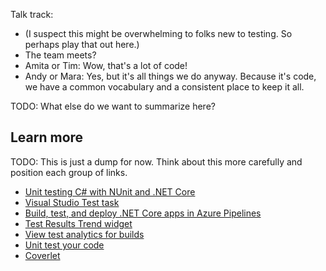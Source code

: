 Talk track:

* (I suspect this might be overwhelming to folks new to testing. So perhaps play that out here.)
* The team meets?
* Amita or Tim: Wow, that's a lot of code!
* Andy or Mara: Yes, but it's all things we do anyway. Because it's code, we have a common vocabulary and a consistent place to keep it all.

TODO: What else do we want to summarize here?

## Learn more

TODO: This is just a dump for now. Think about this more carefully and position each group of links.

* [Unit testing C# with NUnit and .NET Core](https://docs.microsoft.com/en-us/dotnet/core/testing/unit-testing-with-nunit)
* [Visual Studio Test task](https://docs.microsoft.com/en-us/azure/devops/pipelines/tasks/test/vstest?view=azure-devops)
* [Build, test, and deploy .NET Core apps in Azure Pipelines](https://docs.microsoft.com/en-us/azure/devops/pipelines/languages/dotnet-core?view=azure-devops&tabs=yaml)
* [Test Results Trend widget](https://docs.microsoft.com/azure/devops/report/dashboards/configure-test-results-trend?view=azure-devops)
* [View test analytics for builds](https://docs.microsoft.com/azure/devops/pipelines/test/test-analytics?view=azure-devops#view-test-analytics-for-builds)
* [Unit test your code](https://docs.microsoft.com/visualstudio/test/unit-test-your-code?view=vs-2019)
* [Coverlet](https://github.com/tonerdo/coverlet)